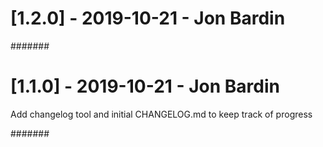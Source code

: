 # [1.2.0] - 2019-10-21 - Jon Bardin



#######

# [1.1.0] - 2019-10-21 - Jon Bardin

Add changelog tool and initial CHANGELOG.md to keep track of progress

#######
